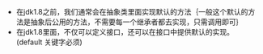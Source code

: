 * 在jdk1.8之前，我们通常会在抽象类里面实现默认的方法｛一般这个默认的方法是抽象后公用的方法，不需要每一个继承者都去实现，只需调用即可｝
* 在jdk1.8里面，不仅可以定义接口，还可以在接口中提供默认的实现。(default 关键字必须)

